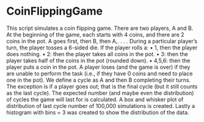 # CoinFlippingGame
This script simulates a coin flipping game. There are two players, A and B. At the beginning
of the game, each starts with 4 coins, and there are 2 coins in the pot. A goes first,
then B, then A,. . . . During a particular player’s turn, the player tosses a 6-sided
die. If the player rolls a:
• 1, then the player does nothing.
• 2: then the player takes all coins in the pot.
• 3: then the player takes half of the coins in the pot (rounded down).
• 4,5,6: then the player puts a coin in the pot.
A player loses (and the game is over) if they are unable to perform the task (i.e.,
if they have 0 coins and need to place one in the pot). We define a cycle as A and
then B completing their turns. The exception is if a player goes out; that is the
final cycle (but it still counts as the last cycle). The expected number (and maybe 
even the distribution) of cycles the game will last for is calculated. A box and whisker
plot of distribution of last cycle number of 100,000 simulations is created. Lastly a
histogram with bins = 3 was created to show the distribution of the data. 
